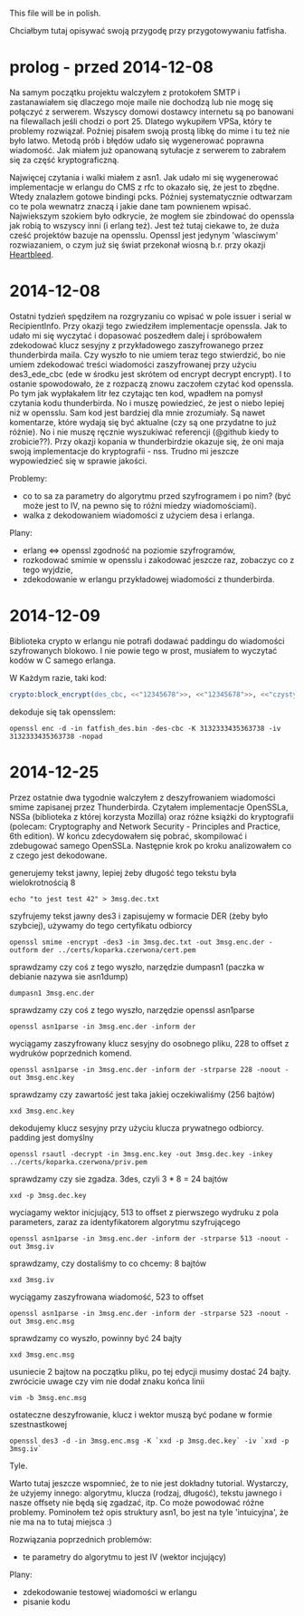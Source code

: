 This file will be in polish.

Chciałbym tutaj opisywać swoją przygodę przy przygotowywaniu fatfisha.

prolog - przed 2014-12-08
===========================
Na samym początku projektu walczyłem z protokołem SMTP i zastanawiałem się dlaczego moje maile nie dochodzą lub nie mogę się połączyć z serwerem. Wszyscy domowi dostawcy internetu są po banowani na filewallach jeśli chodzi o port 25. Dlatego wykupiłem VPSa, który te problemy rozwiązał. Poźniej pisałem swoją prostą libkę do mime i tu też nie było latwo. Metodą prób i błędów udało się wygenerować poprawna wiadomość. Jak miałem już opanowaną sytułacje z serwerem to zabrałem się za część kryptograficzną. 

Najwięcej czytania i walki miałem z asn1. Jak udało mi się wygenerować implementacje w erlangu do CMS z rfc to okazało się, że jest to zbędne. Wtedy znalazłem gotowe bindingi pcks. Później systematycznie odtwarzam co te pola wewnatrz znaczą i jakie dane tam pownienem wpisać.
Najwiekszym szokiem było odkrycie, że mogłem sie zbindować do openssla jak robią to wszyscy inni (i erlang też).
Jest też tutaj ciekawe to, że duża cześć projektów bazuje na opensslu. Openssl jest jedynym 'wlasciwym' rozwiazaniem, o czym już się świat przekonał wiosną b.r. przy okazji [Heartbleed](https://en.wikipedia.org/wiki/Heartbleed).


2014-12-08
===========================
Ostatni tydzień spędziłem na rozgryzaniu co wpisać w pole issuer i serial w RecipientInfo. Przy okazji tego zwiedziłem implementacje openssla. 
Jak to udało mi się wyczytać i dopasować poszedłem dalej i spróbowałem zdekodować klucz sesyjny z przykładowego zaszyfrowanego przez thunderbirda maila. Czy wyszło to nie umiem teraz tego stwierdzić, bo nie umiem zdekodować treści wiadomości zaszyfrowanej przy użyciu des3_ede_cbc (ede w środku jest skrótem od encrypt decrypt encrypt). I to ostanie spowodowało, że z rozpaczą znowu zaczołem czytać kod openssla. Po tym jak wypłakałem litr łez czytając ten kod, wpadłem na pomysł czytania kodu thunderbirda. No i muszę powiedzieć, że jest o niebo lepiej niż w opensslu. Sam kod jest bardziej dla mnie zrozumiały. Są nawet komentarze, które wydają się być aktualne (czy są one przydatne to już różnie). No i nie muszę ręcznie wyszukiwać referencji (@github kiedy to zrobicie??). 
Przy okazji kopania w thunderbirdzie okazuje się, że oni maja swoją implementacje do kryptografii - nss. Trudno mi jeszcze wypowiedzieć się w sprawie jakości.

Problemy:
- co to sa za parametry do algorytmu przed szyfrogramem i po nim? (być może jest to IV, na pewno się to różni miedzy wiadomościami).
- walka z dekodowaniem wiadomości z użyciem desa i erlanga.

Plany:
- erlang <=> openssl zgodność na poziomie szyfrogramów,
- rozkodować smimie w opensslu i zakodować jeszcze raz, zobaczyc co z tego wyjdzie,
- zdekodowanie w erlangu przykładowej wiadomości z thunderbirda.


2014-12-09
===========================
Biblioteka crypto w erlangu nie potrafi dodawać paddingu do wiadomości szyfrowanych blokowo. I nie powie tego w prost, musiałem to wyczytać kodów w C samego erlanga.

W Każdym razie, taki kod:

```erlang
crypto:block_encrypt(des_cbc, <<"12345678">>, <<"12345678">>, <<"czysty tekst\n16\n">>).
```

dekoduje się tak opensslem:

```
openssl enc -d -in fatfish_des.bin -des-cbc -K 3132333435363738 -iv 3132333435363738 -nopad
```


2014-12-25
===========================
Przez ostatnie dwa tygodnie walczyłem z deszyfrowaniem wiadomości smime zapisanej przez Thunderbirda. Czytałem implementacje OpenSSLa, NSSa (biblioteka z której korzysta Mozilla) oraz różne książki do kryptografii (polecam: Cryptography and Network Security - Principles and Practice, 6th edition). W końcu zdecydowałem się pobrać, skompilować i zdebugować samego OpenSSLa. Następnie krok po kroku analizowałem co z czego jest dekodowane. 


generujemy tekst jawny, lepiej żeby długość tego tekstu była wielokrotnością 8
```
echo "to jest test 42" > 3msg.dec.txt
```

szyfrujemy tekst jawny des3 i zapisujemy w formacie DER (żeby było szybciej), używamy do tego certyfikatu odbiorcy
```
openssl smime -encrypt -des3 -in 3msg.dec.txt -out 3msg.enc.der -outform der ../certs/koparka.czerwona/cert.pem
```

sprawdzamy czy coś z tego wyszło, narzędzie dumpasn1 (paczka w debianie nazywa sie asn1dump)
```
dumpasn1 3msg.enc.der
```

sprawdzamy czy coś z tego wyszło, narzędzie openssl asn1parse
```
openssl asn1parse -in 3msg.enc.der -inform der
```

wyciągamy zaszyfrowany klucz sesyjny do osobnego pliku, 228 to offset z wydruków poprzednich komend. 
```
openssl asn1parse -in 3msg.enc.der -inform der -strparse 228 -noout -out 3msg.enc.key
```

sprawdzamy czy zawartość jest taka jakiej oczekiwaliśmy (256 bajtów)
```
xxd 3msg.enc.key
```

dekodujemy klucz sesyjny przy użyciu klucza prywatnego odbiorcy. padding jest domyślny
```
openssl rsautl -decrypt -in 3msg.enc.key -out 3msg.dec.key -inkey ../certs/koparka.czerwona/priv.pem
```

sprawdzamy czy sie zgadza. 3des, czyli 3 * 8 = 24 bajtów 
```
xxd -p 3msg.dec.key
```

wyciagamy wektor inicjujący, 513 to offset z pierwszego wydruku z pola parameters, zaraz za identyfikatorem algorytmu szyfrującego
```
openssl asn1parse -in 3msg.enc.der -inform der -strparse 513 -noout -out 3msg.iv
```
sprawdzamy, czy dostaliśmy to co chcemy: 8 bajtów
```
xxd 3msg.iv
```

wyciągamy zaszyfrowana wiadomość, 523 to offset
```
openssl asn1parse -in 3msg.enc.der -inform der -strparse 523 -noout -out 3msg.enc.msg
```

sprawdzamy co wyszło, powinny być 24 bajty
```
xxd 3msg.enc.msg
```

usuniecie 2 bajtow na początku pliku, po tej edycji musimy dostać 24 bajty. zwrócicie uwage czy vim nie dodał znaku końca linii
```
vim -b 3msg.enc.msg
```

ostateczne deszyfrowanie, klucz i wektor muszą być podane w formie szestnastkowej
```
openssl des3 -d -in 3msg.enc.msg -K `xxd -p 3msg.dec.key` -iv `xxd -p 3msg.iv`
```

Tyle.

Warto tutaj jeszcze wspomnieć, że to nie jest dokładny tutorial. Wystarczy, że użyjemy innego: algorytmu, klucza (rodzaj, długość), tekstu jawnego i nasze offsety nie będą się zgadzać, itp. Co może powodować różne problemy. Pominołem też opis struktury asn1, bo jest na tyle 'intuicyjna', że nie ma na to tutaj miejsca :)


Rozwiązania poprzednich problemów:
- te parametry do algorytmu to jest IV (wektor incjujący)

Plany:
- zdekodowanie testowej wiadomości w erlangu
- pisanie kodu

